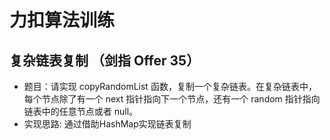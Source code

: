 ﻿# 力扣算法训练

## 复杂链表复制 （剑指 Offer 35）
- 题目：请实现 copyRandomList 函数，复制一个复杂链表。在复杂链表中，每个节点除了有一个 next 指针指向下一个节点，还有一个 random 指针指向链表中的任意节点或者 null。
- 实现思路: 通过借助HashMap实现链表复制
